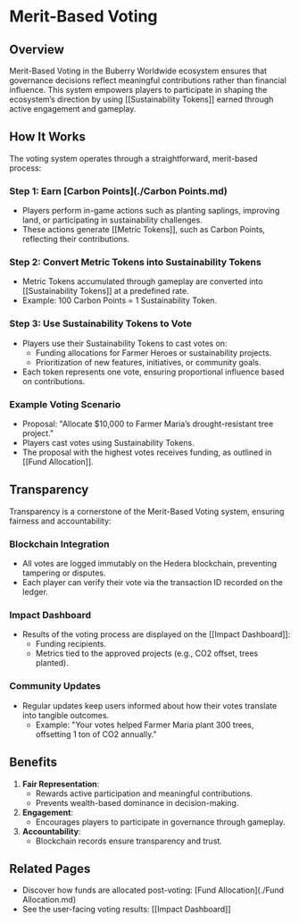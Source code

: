 # Merit-Based Voting

## Overview

Merit-Based Voting in the Buberry Worldwide ecosystem ensures that governance decisions reflect meaningful contributions rather than financial influence. This system empowers players to participate in shaping the ecosystem’s direction by using [[Sustainability Tokens]] earned through active engagement and gameplay.

## How It Works

The voting system operates through a straightforward, merit-based process:

### Step 1: Earn [Carbon Points](./Carbon Points.md)

- Players perform in-game actions such as planting saplings, improving land, or participating in sustainability challenges.
- These actions generate [[Metric Tokens]], such as Carbon Points, reflecting their contributions.

### Step 2: Convert Metric Tokens into Sustainability Tokens

- Metric Tokens accumulated through gameplay are converted into [[Sustainability Tokens]] at a predefined rate.
- Example: 100 Carbon Points = 1 Sustainability Token.

### Step 3: Use Sustainability Tokens to Vote

- Players use their Sustainability Tokens to cast votes on:
    - Funding allocations for Farmer Heroes or sustainability projects.
    - Prioritization of new features, initiatives, or community goals.
- Each token represents one vote, ensuring proportional influence based on contributions.

### Example Voting Scenario

- Proposal: "Allocate $10,000 to Farmer Maria’s drought-resistant tree project."
- Players cast votes using Sustainability Tokens.
- The proposal with the highest votes receives funding, as outlined in [[Fund Allocation]].

## Transparency

Transparency is a cornerstone of the Merit-Based Voting system, ensuring fairness and accountability:

### Blockchain Integration

- All votes are logged immutably on the Hedera blockchain, preventing tampering or disputes.
- Each player can verify their vote via the transaction ID recorded on the ledger.

### Impact Dashboard

- Results of the voting process are displayed on the [[Impact Dashboard]]:
    - Funding recipients.
    - Metrics tied to the approved projects (e.g., CO2 offset, trees planted).

### Community Updates

- Regular updates keep users informed about how their votes translate into tangible outcomes.
    - Example: "Your votes helped Farmer Maria plant 300 trees, offsetting 1 ton of CO2 annually."

## Benefits

1. **Fair Representation**:
    - Rewards active participation and meaningful contributions.
    - Prevents wealth-based dominance in decision-making.
2. **Engagement**:
    - Encourages players to participate in governance through gameplay.
3. **Accountability**:
    - Blockchain records ensure transparency and trust.

## Related Pages

- Discover how funds are allocated post-voting: [Fund Allocation](./Fund Allocation.md)
- See the user-facing voting results: [[Impact Dashboard]]